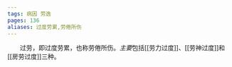 ```yaml
---
tags: 病因 劳逸
pages: 136
aliases: 过度劳累,劳倦所伤
---
```

&emsp;&emsp;过劳，即过度劳累，也称劳倦所伤。<dfn>主要</dfn>包括[[劳力过度]]、[[劳神过度]]和[[房劳过度]]三种。